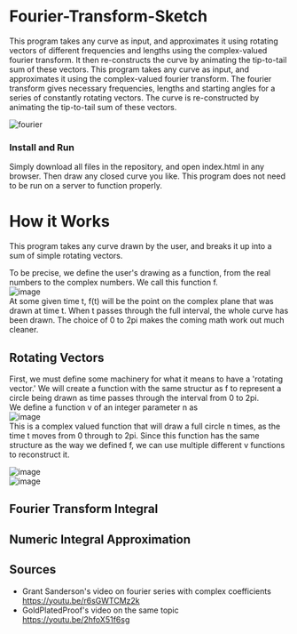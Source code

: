# Fourier-Transform-Sketch
This program takes any curve as input, and approximates it using rotating vectors of different frequencies and lengths using the complex-valued fourier transform. It then re-constructs the curve by animating the tip-to-tail sum of these vectors.
This program takes any curve as input, and approximates it using the complex-valued fourier transform. The fourier transform gives necessary frequencies, lengths and starting angles for a series of constantly rotating vectors. The curve is re-constructed by animating the tip-to-tail sum of these vectors.

![fourier](https://user-images.githubusercontent.com/44384508/124254812-cbf95c80-db6c-11eb-89f1-a733aac97d7a.gif)
<!--- ![image](https://github.com/Anthony-Gambale/Fourier-Transform-Sketch/blob/main/images/screenshot1.png) --->
<!--- ![image](https://github.com/Anthony-Gambale/Fourier-Transform-Sketch/blob/main/images/screenshot2.png) --->

### Install and Run
Simply download all files in the repository, and open index.html in any browser. Then draw any closed curve you like. This program does not need to be run on a server to function properly.

# How it Works
This program takes any curve drawn by the user, and breaks it up into a sum of simple rotating vectors.

To be precise, we define the user's drawing as a function, from the real numbers to the complex numbers. We call this function f.  
![image](https://github.com/Anthony-Gambale/Fourier-Transform-Sketch/blob/main/images/definitionCurve.png)  
At some given time t, f(t) will be the point on the complex plane that was drawn at time t. When t passes through the full interval, the whole curve has been drawn. The choice of 0 to 2pi makes the coming math work out much cleaner.

## Rotating Vectors
First, we must define some machinery for what it means to have a 'rotating vector.' We will create a function with the same structur as f to represent a circle being drawn as time passes through the interval from 0 to 2pi.  
We define a function v of an integer parameter n as  
![image](https://github.com/Anthony-Gambale/Fourier-Transform-Sketch/blob/main/images/definitionRotation.png)  
This is a complex valued function that will draw a full circle n times, as the time t moves from 0 through to 2pi. Since this function has the same structure as the way we defined f, we can use multiple different v functions to reconstruct it.

![image](https://github.com/Anthony-Gambale/Fourier-Transform-Sketch/blob/main/images/rotatingVectors1.png)  
![image](https://github.com/Anthony-Gambale/Fourier-Transform-Sketch/blob/main/images/rotatingVectors2.png)  

## Fourier Transform Integral

## Numeric Integral Approximation

## Sources
 - Grant Sanderson's video on fourier series with complex coefficients  
 https://youtu.be/r6sGWTCMz2k
 - GoldPlatedProof's video on the same topic  
 https://youtu.be/2hfoX51f6sg
